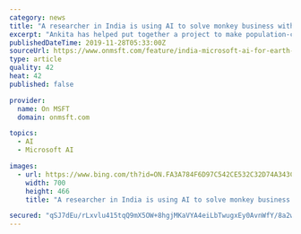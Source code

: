 ```yaml
---
category: news
title: "A researcher in India is using AI to solve monkey business with Microsoft’s AI for Earth grant"
excerpt: "Ankita has helped put together a project to make population-control methods more focused and effective, weaving together AI tools, machine learning, and Microsoft Azure to record and recognize individual monkeys. That data is then combined with projects to administer contraception or carry out sterilization procedures. Step one involves ..."
publishedDateTime: 2019-11-28T05:33:00Z
sourceUrl: https://www.onmsft.com/feature/india-microsoft-ai-for-earth-monkey
type: article
quality: 42
heat: 42
published: false

provider:
  name: On MSFT
  domain: onmsft.com

topics:
  - AI
  - Microsoft AI

images:
  - url: https://www.bing.com/th?id=ON.FA3A784F6D97C542CE532C32D74A343C
    width: 700
    height: 466
    title: "A researcher in India is using AI to solve monkey business with Microsoft’s AI for Earth grant"

secured: "qSJ7dEu/rLxvlu415tqQ9mX5OW+8hgjMKaVYA4eiLbTwugxEy0AvnWfY/8a2w47v0ozz1qwV3L/dnWekaMZ1Ubd4U0L1fEP2Fzz6pUAH0M7WfXKHSG+KGj0vSAAUVrwAUupTw3wYH1/Rl7f68n9u86S3YVG+LkOTnt4El4QVg519a/uurDotgocB6LSPn2nuZf/whqqotiLYfONfp9kbbU6zBR25iKsMWD9YL58nf6LAlrn3ig4yVJp0tSfBMZ2ol1Mnhkp+I5acnCGgaMJ4Ww==;oNckk1ipVw5EnV3mMIVBVQ=="
---
```


